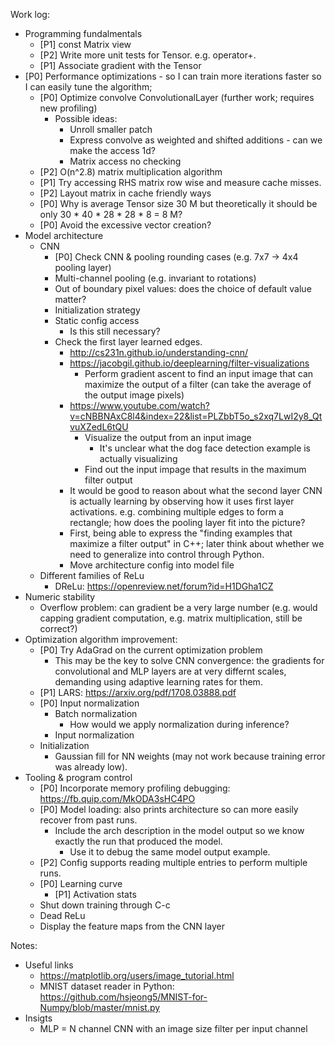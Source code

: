 Work log:

* Programming fundalmentals
  * [P1] const Matrix view
  * [P2] Write more unit tests for Tensor. e.g. operator+. 
  * [P1] Associate gradient with the Tensor 
* [P0] Performance optimizations - so I can train more iterations faster so I can easily tune the algorithm;
  * [P0] Optimize convolve ConvolutionalLayer (further work; requires new profiling)
    * Possible ideas:
      * Unroll smaller patch 
      * Express convolve as weighted and shifted additions - can we make the access 1d?
      * Matrix access no checking 
  * [P2] O(n^2.8) matrix multiplication algorithm
  * [P1] Try accessing RHS matrix row wise and measure cache misses. 
  * [P2] Layout matrix in cache friendly ways
  * [P0] Why is average Tensor size 30 M but theoretically it should be only 30 * 40 * 28 * 28 * 8 = 8 M?
  * [P0] Avoid the excessive vector creation?
* Model architecture
  * CNN 
    * [P0] Check CNN & pooling rounding cases (e.g. 7x7 -> 4x4 pooling layer)
    * Multi-channel pooling (e.g. invariant to rotations)
    * Out of boundary pixel values: does the choice of default value matter?
    * Initialization strategy
    * Static config access
      * Is this still necessary?
    * Check the first layer learned edges.
      * http://cs231n.github.io/understanding-cnn/
      * https://jacobgil.github.io/deeplearning/filter-visualizations
        * Perform gradient ascent to find an input image that can maximize the output of a filter (can take the average of the output image pixels)
      * https://www.youtube.com/watch?v=cNBBNAxC8l4&index=22&list=PLZbbT5o_s2xq7LwI2y8_QtvuXZedL6tQU
        * Visualize the output from an input image
          * It's unclear what the dog face detection example is actually visualizing
        * Find out the input impage that results in the maximum filter output
      * It would be good to reason about what the second layer CNN is actually learning by observing how it uses first layer activations. e.g. combining multiple edges to form a rectangle; how does the pooling layer fit into the picture?
      * First, being able to express the "finding examples that maximize a filter output" in C++; later think about whether we need to generalize into control through Python. 
      * Move architecture config into model file
  * Different families of ReLu
    * DReLu: https://openreview.net/forum?id=H1DGha1CZ
* Numeric stability
  * Overflow problem: can gradient be a very large number (e.g. would capping gradient computation, e.g. matrix multiplication, still be correct?)
* Optimization algorithm improvement:
  * [P0] Try AdaGrad on the current optimization problem 
    * This may be the key to solve CNN convergence: the gradients for convolutional and MLP layers are at very differnt scales, demanding using adaptive learning rates for them. 
  * [P1] LARS: https://arxiv.org/pdf/1708.03888.pdf
  * [P0] Input normalization
    * Batch normalization
      * How would we apply normalization during inference? 
    * Input normalization
  * Initialization
    * Gaussian fill for NN weights (may not work because training error was already low).
* Tooling & program control
  * [P0] Incorporate memory profiling debugging: https://fb.quip.com/MkODA3sHC4PO
  * [P0] Model loading: also prints architecture so can more easily recover from past runs.
    * Include the arch description in the model output so we know exactly the run that produced the model. 
      * Use it to debug the same model output example.
  * [P2] Config supports reading multiple entries to perform multiple runs.
  * [P0] Learning curve
    * [P1] Activation stats 
  * Shut down training through C-c
  * Dead ReLu
  * Display the feature maps from the CNN layer

Notes:
  * Useful links
    * https://matplotlib.org/users/image_tutorial.html
    * MNIST dataset reader in Python: https://github.com/hsjeong5/MNIST-for-Numpy/blob/master/mnist.py
  * Insigts
    * MLP = N channel CNN with an image size filter per input channel
